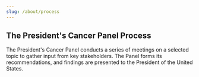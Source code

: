 ```yaml
---
slug: /about/process
---
```

<div class="full-report-container">
<div class="left-nav-container">
<left-top-navigation root="/about/"></left-top-navigation>
</div>
<div class="report-container top-left-nav-container">
<h2 class="post-title">The President's Cancer Panel Process</h2>
The President's Cancer Panel conducts a series of meetings on a selected topic to gather input from key stakeholders. The Panel forms its recommendations, and findings are presented to the President of the United States.

<div class="process-container">
<question-answer
				question="How does the Panel choose topics to examine?"
				answer="The Panel considers issues critical to the National Cancer Program that are significant, timely, and manageable and that have potential to result in concrete, actionable recommendations. Conversations with stakeholders and partners in cancer-related organizations help to identify priority issues and potential focus areas.">
</question-answer>
<question-answer
				question="Who implements the recommendations the Panel makes in its reports?"
				answer="The Panel is an advisory committee and relies on stakeholders that have authority to implement recommendations.">
</question-answer>
<question-answer
				question="How can I get involved with cancer research advocacy efforts in the federal government?"
				answer="Advocates interested in participating in activities at the National Cancer Institute (NCI) that promote the collective patient perspective in research are encouraged to contact NCI's <a href='https://www.cancer.gov/about-nci/organization/oar'>Office of Advocacy Relations</a>.">
</question-answer>
<question-answer
				question="Does the Panel update past reports?"
				answer="The Panel typically does not revisit past topics or update previous reports.">
</question-answer>
</div>

</div>
</div>
